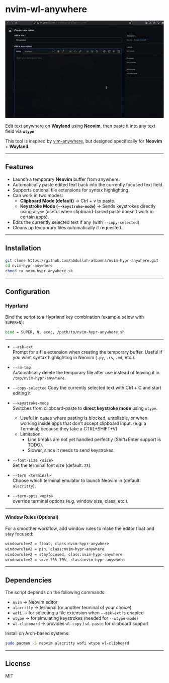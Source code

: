 # nvim-wl-anywhere

![showcase](assets/showcase.gif)

Edit text anywhere on **Wayland** using **Neovim**, then paste it into any text field via **`wtype`**

This tool is inspired by [vim-anywhere](https://github.com/cknadler/vim-anywhere), but designed specifically for **Neovim** + **Wayland**.

---

## Features

- Launch a temporary **Neovim** buffer from anywhere.
- Automatically paste edited text back into the currently focused text field.
- Supports optional file extensions for syntax highlighting.
- Can work in two modes:
  - **Clipboard Mode (default)** → Ctrl + v to paste.
  - **Keystroke Mode (`--keystroke-mode`)** → Sends keystrokes directly using `wtype` (useful when clipboard-based paste doesn’t work in certain apps).
- Edits the currently selected text if any (with `--copy-selected`)
- Cleans up temporary files automatically if requested.

---

## Installation

```bash
git clone https://github.com/abdullah-albanna/nvim-hypr-anywhere.git
cd nvim-hypr-anywhere
chmod +x nvim-hypr-anywhere.sh
```

---

## Configuration

### Hyprland

Bind the script to a Hyprland key combination (example below with `SUPER+N`):

```bash
bind = SUPER, N, exec, /path/to/nvim-hypr-anywhere.sh
```

---

- `--ask-ext`  
  Prompt for a file extension when creating the temporary buffer. Useful if you want syntax highlighting in Neovim (`.py`, `.rs`, `.md`, etc.).
  
- `--rm-tmp`  
  Automatically delete the temporary file after use instead of leaving it in `/tmp/nvim-hypr-anywhere`.

- `--copy-selected`
  Copy the currently selected text with Ctrl + C and start editing it

- `--keystroke-mode`  
  Switches from clipboard-paste to **direct keystroke mode** using `wtype`.  
  - Useful in cases where pasting is blocked, unreliable, or when working inside apps that don’t accept clipboard input. (e.g: a Terminal; because they take a CTRL+SHIFT+V)
  - Limitation:
    - Line breaks are not yet handled perfectly (Shift+Enter support is TODO).
    - Slower, since it needs to send keystrokes

- `--font-size <size>`  
  Set the terminal font size (default: `25`).

- `--term <terminal>`  
  Choose which terminal emulator to launch Neovim in (default: `alacritty`).

- `--term-opts <opts>`  
  override terminal options (e.g. window size, class, etc.).  

---

#### Window Rules (Optional)

For a smoother workflow, add window rules to make the editor float and stay focused:

```bash
windowrulev2 = float, class:nvim-hypr-anywhere
windowrulev2 = pin, class:nvim-hypr-anywhere
windowrulev2 = stayfocused, class:nvim-hypr-anywhere
windowrulev2 = size 70% 70%, class:nvim-hypr-anywhere
```

---

## Dependencies

The script depends on the following commands:

- `nvim` → Neovim editor  
- `alacritty` → terminal (or another terminal of your choice)  
- `wofi` → for selecting a file extension when `--ask-ext` is enabled  
- `wtype` → for simulating keystrokes (needed for `--wtype-mode`)  
- `wl-clipboard` → provides `wl-copy` / `wl-paste` for clipboard support  

Install on Arch-based systems:

```bash
sudo pacman -S neovim alacritty wofi wtype wl-clipboard
```

---

## License

MIT
